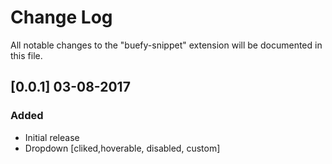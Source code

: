 # Change Log
All notable changes to the "buefy-snippet" extension will be documented in this file.


## [0.0.1] 03-08-2017
### Added
- Initial release
- Dropdown [cliked,hoverable, disabled, custom]